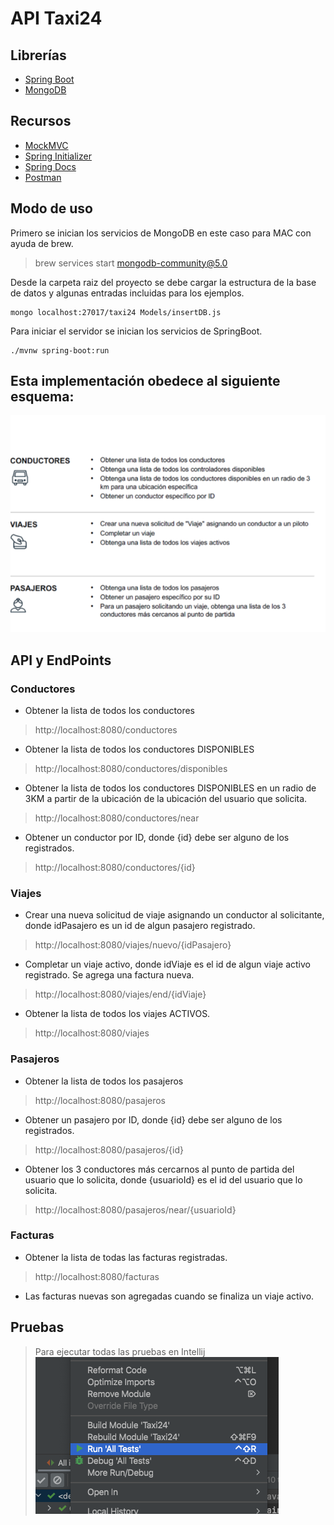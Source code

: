 # API Taxi24

## Librerías
* [Spring Boot](https://spring.io/projects/spring-boot)
* [MongoDB](https://www.mongodb.com)

## Recursos
* [MockMVC](https://docs.spring.io/spring-framework/docs/current/javadoc-api/org/springframework/test/web/servlet/MockMvc.html)
* [Spring Initializer](https://start.spring.io)
* [Spring Docs](https://spring.io/guides)
* [Postman](https://www.postman.com)

## Modo de uso

Primero se inician los servicios de MongoDB en este caso para MAC con ayuda de brew.

> brew services start mongodb-community@5.0


Desde la carpeta raiz del proyecto se debe cargar la estructura de la base de datos y algunas entradas incluidas para los ejemplos.

```
mongo localhost:27017/taxi24 Models/insertDB.js
```


Para iniciar el servidor se inician los servicios de SpringBoot.

```
./mvnw spring-boot:run
```

## Esta implementación obedece al siguiente esquema:
![alt text](https://github.com/forcesk/API-Taxi24/blob/d6ebc9ccaa22b5e6bee751406e34385da58808bc/img/estructura.png)

## API y EndPoints

### Conductores
* Obtener la lista de todos los conductores 
> http://localhost:8080/conductores
* Obtener la lista de todos los conductores DISPONIBLES 
> http://localhost:8080/conductores/disponibles
* Obtener la lista de todos los conductores DISPONIBLES en un radio de 3KM a partir de la ubicación de la ubicación del usuario que solicita.
> http://localhost:8080/conductores/near
* Obtener un conductor por ID, donde {id} debe ser alguno de los registrados.
> http://localhost:8080/conductores/{id}


### Viajes
* Crear una nueva solicitud de viaje asignando un conductor al solicitante, donde idPasajero es un id de algun pasajero registrado.
> http://localhost:8080/viajes/nuevo/{idPasajero}
* Completar un viaje activo, donde idViaje es el id de algun viaje activo registrado. Se agrega una factura nueva.
> http://localhost:8080/viajes/end/{idViaje}
* Obtener la lista de todos los viajes ACTIVOS.
> http://localhost:8080/viajes

### Pasajeros
* Obtener la lista de todos los pasajeros 
> http://localhost:8080/pasajeros
* Obtener un pasajero por ID, donde {id} debe ser alguno de los registrados.
> http://localhost:8080/pasajeros/{id}
* Obtener los 3 conductores más cercarnos al punto de partida del usuario que lo solicita, donde {usuarioId} es el id del usuario que lo solicita.
> http://localhost:8080/pasajeros/near/{usuarioId}

### Facturas
* Obtener la lista de todas las facturas registradas.
> http://localhost:8080/facturas
* Las facturas nuevas son agregadas cuando se finaliza un viaje activo.


## Pruebas

> Para ejecutar todas las pruebas en Intellij 
![alt text](https://github.com/forcesk/API-Taxi24/blob/8ecf4e81579f6c583c5d03a97b7f8e23623778bc/img/test1.png)


